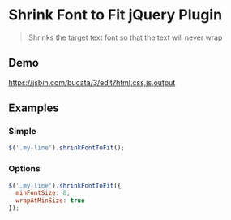 # Shrink Font to Fit jQuery Plugin

> Shrinks the target text font so that the text will never wrap

## Demo

https://jsbin.com/bucata/3/edit?html,css,js,output

## Examples

### Simple

```js
$('.my-line').shrinkFontToFit();
```

### Options

```js
$('.my-line').shrinkFontToFit({
  minFontSize: 8,
  wrapAtMinSize: true
});
```
